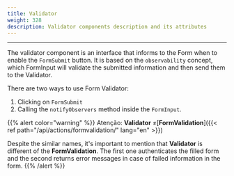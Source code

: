 ```yaml
---
title: Validator
weight: 328
description: Validator components description and its attributes
---
```


---

The validator component is an interface that informs to the Form when to enable the `FormSubmit` button. It is based on the `observability` concept, which FormInput will validate the submitted information and then send them to the Validator.

There are two ways to use Form Validator:

1. Clicking on `FormSubmit`
2. Calling the `notifyObservers` method inside the `FormInput`.

{{% alert color="warning" %}}
Atenção: **Validator** ≠[**FormValidation**]({{< ref path="/api/actions/formvalidation/" lang="en" >}})

Despite the similar names, it's important to mention that **Validator** is different of the **FormValidation**. The first one authenticates the filled form and the second returns error messages in case of failed information in the form.
{{% /alert %}}
